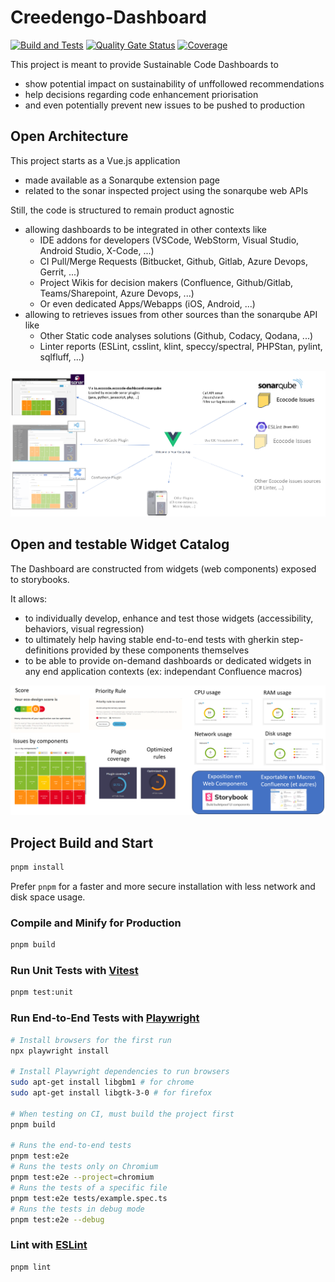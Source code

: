 # Creedengo-Dashboard

[![Build and Tests](https://github.com/green-code-initiative/creedengo-dashboard/actions/workflows/build.yml/badge.svg)](https://github.com/green-code-initiative/creedengo-dashboard/actions/workflows/build.yml)
[![Quality Gate Status](https://sonarcloud.io/api/project_badges/measure?project=green-code-initiative_creedengo-dashboard&metric=alert_status)](https://sonarcloud.io/summary/new_code?id=green-code-initiative_creedengo-dashboard)
[![Coverage](https://sonarcloud.io/api/project_badges/measure?project=green-code-initiative_creedengo-dashboard&metric=coverage)](https://sonarcloud.io/summary/new_code?id=green-code-initiative_creedengo-dashboard)

This project is meant to provide Sustainable Code Dashboards to

- show potential impact on sustainability of unffollowed recommendations
- help decisions regarding code enhancement priorisation 
- and even potentially prevent new issues to be pushed to production

## Open Architecture

This project starts as a Vue.js application

- made available as a Sonarqube extension page
- related to the sonar inspected project using the sonarqube web APIs

Still, the code is structured to remain product agnostic

- allowing dashboards to be integrated in other contexts like
  - IDE addons for developers (VSCode, WebStorm, Visual Studio, Android Studio, X-Code, ...)
  - CI Pull/Merge Requests (Bitbucket, Github, Gitlab, Azure Devops, Gerrit, ...)
  - Project Wikis for decision makers (Confluence, Github/Gitlab, Teams/Sharepoint, Azure Devops, ...)
  - Or even dedicated Apps/Webapps (iOS, Android, ...)
- allowing to retrieves issues from other sources than the sonarqube API like
  - Other Static code  analyses solutions (Github, Codacy, Qodana, ...)
  - Linter reports (ESLint, csslint, klint, speccy/spectral, PHPStan, pylint, sqlfluff, ...)

![multi lint issue sourced Web Application integrable into many solutions](documentation/open-architecture.png)

## Open and testable Widget Catalog

The Dashboard are constructed from widgets (web components) exposed to storybooks.

It allows:
- to individually develop, enhance and test those widgets (accessibility, behaviors, visual regression)
- to ultimately help having stable end-to-end tests with gherkin step-definitions provided by these components themselves
- to be able to provide on-demand dashboards or dedicated widgets in any end application contexts (ex: independant Confluence macros)

![built as a collection of wigdets usable for many dashboard](./documentation/dashboard-widgets.png)

## Project Build and Start

```sh
pnpm install
```

Prefer `pnpm` for a faster and more secure installation with less network and disk space usage.

### Compile and Minify for Production

```sh
pnpm build
```

### Run Unit Tests with [Vitest](https://vitest.dev/)

```sh
pnpm test:unit
```

### Run End-to-End Tests with [Playwright](https://playwright.dev)

```sh
# Install browsers for the first run
npx playwright install

# Install Playwright dependencies to run browsers
sudo apt-get install libgbm1 # for chrome
sudo apt-get install libgtk-3-0 # for firefox

# When testing on CI, must build the project first
pnpm build

# Runs the end-to-end tests
pnpm test:e2e
# Runs the tests only on Chromium
pnpm test:e2e --project=chromium
# Runs the tests of a specific file
pnpm test:e2e tests/example.spec.ts
# Runs the tests in debug mode
pnpm test:e2e --debug
```

### Lint with [ESLint](https://eslint.org/)

```sh
pnpm lint
```
